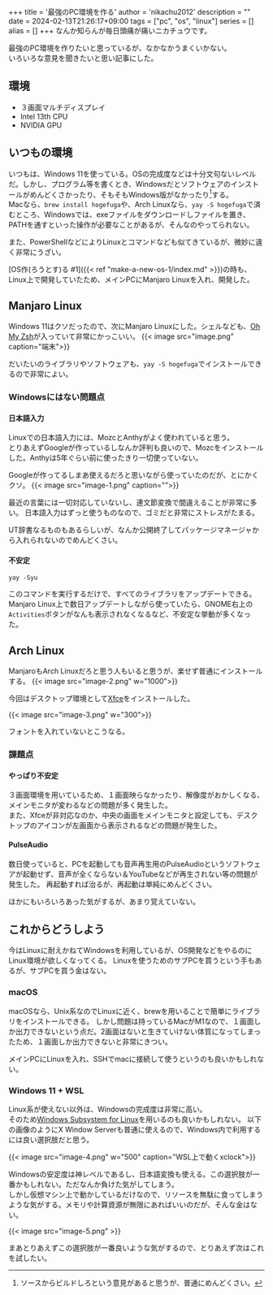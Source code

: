 +++
title = '最強のPC環境を作る'
author = 'nikachu2012'
description = ""
date = 2024-02-13T21:26:17+09:00
tags = ["pc", "os", "linux"]
series = []
alias = []
+++
なんか知らんが毎日頭痛が痛いニカチュウです。  

最強のPC環境を作りたいと思っているが、なかなかうまくいかない。  
いろいろな意見を聞きたいと思い記事にした。

## 環境
- ３画面マルチディスプレイ
- Intel 13th CPU
- NVIDIA GPU

## いつもの環境
いつもは、Windows 11を使っている。OSの完成度などは十分文句ないレベルだ。しかし、プログラム等を書くとき、Windowsだとソフトウェアのインストールがめんどくさかったり、そもそもWindows版がなかったり[^1]する。  
Macなら、`brew install hogefuga`や、Arch Linuxなら、`yay -S hogefuga`で済むところ、Windowsでは、exeファイルをダウンロードしファイルを置き、PATHを通すといった操作が必要なことがあるが、そんなのやってられない。

また、PowerShellなどによりLinuxとコマンドなども似てきているが、微妙に違く非常にうざい。

[OS作(ろうとす)る #1]({{< ref "make-a-new-os-1/index.md" >}})の時も、Linux上で開発していたため、メインPCにManjaro Linuxを入れ、開発した。


## Manjaro Linux
Windows 11はクソだったので、次にManjaro Linuxにした。シェルなども、[Oh My Zsh](https://ohmyz.sh/)が入っていて非常にかっこいい。
{{< image src="image.png" caption="端末">}}

だいたいのライブラリやソフトウェアも、`yay -S hogefuga`でインストールできるので非常によい。

### Windowsにはない問題点
#### 日本語入力
Linuxでの日本語入力には、MozcとAnthyがよく使われていると思う。  
とりあえずGoogleが作っているしなんか評判も良いので、Mozcをインストールした。Anthyは5年ぐらい前に使ったきり一切使っていない。

Googleが作ってるしまあ使えるだろと思いながら使っていたのだが、とにかくクソ。
{{< image src="image-1.png" caption="">}}

最近の言葉には一切対応していないし、連文節変換で間違えることが非常に多い。
日本語入力はずっと使うものなので、ゴミだと非常にストレスがたまる。

UT辞書なるものもあるらしいが、なんか公開終了してパッケージマネージャから入れられないのでめんどくさい。

#### 不安定
```
yay -Syu
```
このコマンドを実行するだけで、すべてのライブラリをアップデートできる。  
Manjaro Linux上で数日アップデートしながら使っていたら、GNOME右上の`Activities`ボタンがなんも表示されなくなるなど、不安定な挙動が多くなった。

## Arch Linux
ManjaroもArch Linuxだろと思う人もいると思うが、楽せず普通にインストールする。
{{< image src="image-2.png" w="1000">}}

今回はデスクトップ環境として[Xfce](https://www.xfce.org/?lang=ja)をインストールした。

{{< image src="image-3.png" w="300">}}

フォントを入れていないとこうなる。

### 課題点
#### やっぱり不安定
３画面環境を用いているため、１画面映らなかったり、解像度がおかしくなる、メインモニタが変わるなどの問題が多く発生した。  
また、Xfceが非対応なのか、中央の画面をメインモニタと設定しても、デスクトップのアイコンが左画面から表示されるなどの問題が発生した。

#### PulseAudio
数日使っていると、PCを起動しても音声再生用のPulseAudioというソフトウェアが起動せず、音声が全くならない＆YouTubeなどが再生されない等の問題が発生した。
再起動すれば治るが、再起動は単純にめんどくさい。

ほかにもいろいろあった気がするが、あまり覚えていない。

## これからどうしよう
今はLinuxに耐えかねてWindowsを利用しているが、OS開発などをやるのにLinux環境が欲しくなってくる。
Linuxを使うためのサブPCを買うという手もあるが、サブPCを買う金はない。

### macOS
macOSなら、Unix系なのでLinuxに近く、brewを用いることで簡単にライブラリをインストールできる。
しかし問題は持っているMacがM1なので、１画面しか出力できないという点だ。2画面はないと生きていけない体質になってしまったため、１画面しか出力できないと非常にきつい。

メインPCにLinuxを入れ、SSHでmacに接続して使うというのも良いかもしれない。

### Windows 11 + WSL
Linux系が使えない以外は、Windowsの完成度は非常に高い。  
そのため[Windows Subsystem for Linux](https://learn.microsoft.com/ja-jp/windows/wsl/about)を用いるのも良いかもしれない。
以下の画像のようにX Window Serverも普通に使えるので、Windows内で利用するには良い選択肢だと思う。

{{< image src="image-4.png" w="500" caption="WSL上で動くxclock">}}

Windowsの安定度は神レベルであるし、日本語変換も使える。この選択肢が一番かもしれない。ただなんか負けた気がしてしまう。  
しかし仮想マシン上で動かしているだけなので、リソースを無駄に食ってしまうような気がする。メモリや計算資源が無限にあればいいのだが、そんな金はない。

{{< image src="image-5.png" >}}

まあとりあえずこの選択肢が一番良いような気がするので、とりあえず次はこれを試したい。

[^1]:ソースからビルドしろという意見があると思うが、普通にめんどくさい。
